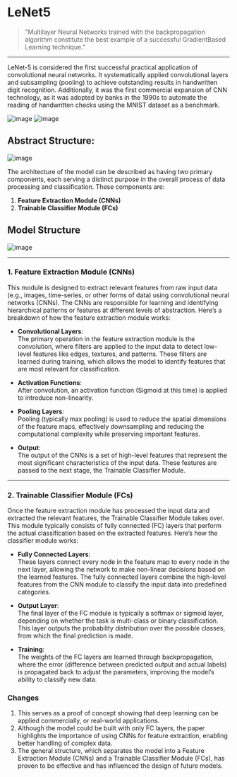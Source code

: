# LeNet5
> "Multilayer Neural Networks trained with the backpropagation algorithm constitute the best example of a successful GradientBased Learning technique."
-----------------
LeNet-5 is considered the first successful practical application of convolutional neural networks. It systematically applied convolutional layers and subsampling (pooling) to achieve outstanding results in handwritten digit recognition. Additionally, it was the first commercial expansion of CNN technology, as it was adopted by banks in the 1990s to automate the reading of handwritten checks using the MNIST dataset as a benchmark.

![image](https://github.com/user-attachments/assets/391759c7-e207-4362-a989-c5551f4aa545)
![image](https://github.com/user-attachments/assets/a8df308b-3268-4867-b61e-1a240efbfe1f)


## Abstract Structure:
![image](https://github.com/user-attachments/assets/ee7dde4d-2ba2-4503-b30a-fba88d41f6bf)

The architecture of the model can be described as having two primary components, each serving a distinct purpose in the overall process of data processing and classification. These components are:

1. **Feature Extraction Module (CNNs)**
2. **Trainable Classifier Module (FCs)**


## Model Structure
![image](https://github.com/user-attachments/assets/d37634b2-9161-4e94-b5e3-c2de7833b39d)

---

### 1. Feature Extraction Module (CNNs)

This module is designed to extract relevant features from raw input data (e.g., images, time-series, or other forms of data) using convolutional neural networks (CNNs). The CNNs are responsible for learning and identifying hierarchical patterns or features at different levels of abstraction. Here’s a breakdown of how the feature extraction module works:

- **Convolutional Layers**:  
  The primary operation in the feature extraction module is the convolution, where filters are applied to the input data to detect low-level features like edges, textures, and patterns. These filters are learned during training, which allows the model to identify features that are most relevant for classification.

- **Activation Functions**:  
  After convolution, an activation function (Sigmoid at this time) is applied to introduce non-linearity.

- **Pooling Layers**:  
  Pooling (typically max pooling) is used to reduce the spatial dimensions of the feature maps, effectively downsampling and reducing the computational complexity while preserving important features.

- **Output**:  
  The output of the CNNs is a set of high-level features that represent the most significant characteristics of the input data. These features are passed to the next stage, the Trainable Classifier Module.

---

### 2. Trainable Classifier Module (FCs)

Once the feature extraction module has processed the input data and extracted the relevant features, the Trainable Classifier Module takes over. This module typically consists of fully connected (FC) layers that perform the actual classification based on the extracted features. Here’s how the classifier module works:

- **Fully Connected Layers**:  
  These layers connect every node in the feature map to every node in the next layer, allowing the network to make non-linear decisions based on the learned features. The fully connected layers combine the high-level features from the CNN module to classify the input data into predefined categories.

- **Output Layer**:  
  The final layer of the FC module is typically a softmax or sigmoid layer, depending on whether the task is multi-class or binary classification. This layer outputs the probability distribution over the possible classes, from which the final prediction is made.

- **Training**:  
  The weights of the FC layers are learned through backpropagation, where the error (difference between predicted output and actual labels) is propagated back to adjust the parameters, improving the model’s ability to classify new data.

### Changes
1. This serves as a proof of concept showing that deep learning can be applied commercially, or real-world applications.
2. Although the model could be built with only FC layers, the paper highlights the importance of using CNNs for feature extraction, enabling better handling of complex data.
3. The general structure, which separates the model into a Feature Extraction Module (CNNs) and a Trainable Classifier Module (FCs), has proven to be effective and has influenced the design of future models.
